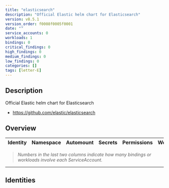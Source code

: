 ```yaml
---
title: "elasticsearch"
description: "Official Elastic helm chart for Elasticsearch"
version: v8.5.1
version_order: f0008f0005f0001
date: ""
service_accounts: 0
workloads: 1
bindings: 0
critical_findings: 0
high_findings: 0
medium_findings: 0
low_findings: 0
categories: []
tags: [letter-E]
---
```


## Description

Official Elastic helm chart for Elasticsearch

- https://github.com/elastic/elasticsearch

## Overview

| Identity | Namespace | Automount | Secrets | Permissions | Workloads | Risk |
| -------- | --------- | --------- | ------- | ----------- | --------- | ---- |

> _Numbers in the last two columns indicate how many bindings or workloads involve each ServiceAccount._

---

## Identities
